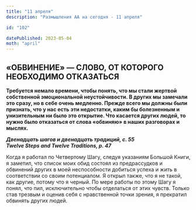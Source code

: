 ```yaml
---
title: "11 апреля"
description: "Размышления АА на сегодня - 11 апреля"

id: "102"

datePublished: 2023-05-04
moth: "april"
---
```


## «ОБВИНЕНИЕ» — СЛОВО, ОТ КОТОРОГО НЕОБХОДИМО ОТКАЗАТЬСЯ

**Требуется немало времени, чтобы понять, что мы стали жертвой собственной
эмоциональной неустойчивости. В других мы замечали это сразу, но в себе очень
медленно. Прежде всего мы должны были признать, что у нас есть эти недостатки,
каким бы болезненным и унизительным ни было это открытие. Что касается других
людей, то нужно было отказаться от слова «обвиняю» в наших разговорах и
мыслях.**

**_Двенадцать шагов и двенадцать традиций, с. 55  
Twelve Steps and Twelve Traditions, p. 47_**

Когда я работал по Четвертому Шагу, следуя указаниям Большой Книги, я заметил,
что список моих обид состоял из предрассудков и обвинений других в моей
неспособности добиться успеха и жить в соответствии со своим потенциалом. Я
открыл также, что я не такой, как другие, потому что я черный. По мере работы
по этому Шагу я понял, что пил, исключительно чтобы отделаться от этих чувств.
Только став трезвым и оценив себя с нравственной точки зрения, я прекратил
обвинять других людей.
